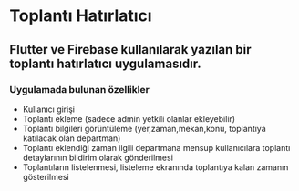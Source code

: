 # Toplantı Hatırlatıcı
## Flutter ve Firebase kullanılarak yazılan bir toplantı hatırlatıcı uygulamasıdır.
### Uygulamada bulunan özellikler
- Kullanıcı girişi
- Toplantı ekleme (sadece admin yetkili olanlar ekleyebilir)
- Toplantı bilgileri görüntüleme (yer,zaman,mekan,konu, toplantıya katılacak olan departman)
- Toplantı eklendiği zaman ilgili departmana mensup kullanıcılara toplantı detaylarının bildirim olarak gönderilmesi
- Toplantıların listelenmesi, listeleme ekranında toplantıya kalan zamanın gösterilmesi

